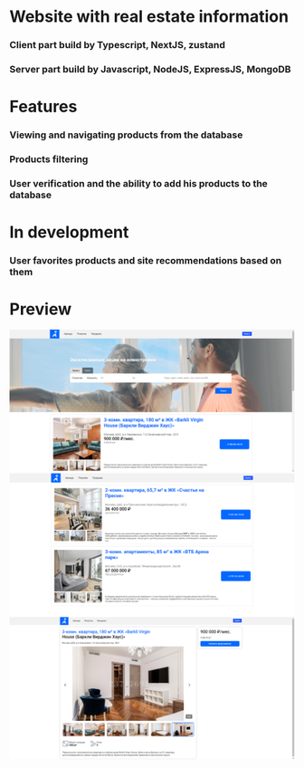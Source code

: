 # Website with real estate information
### Client part build by Typescript, NextJS, zustand 
### Server part build by Javascript, NodeJS, ExpressJS, MongoDB

# Features 
### Viewing and navigating products from the database
### Products filtering
### User verification and the ability to add his products to the database

# In development
### User favorites products and site recommendations based on them

# Preview
![Screenshot](https://github.com/demitrij-dev/cian-client-app/blob/554de9c1217e9ba4c3aa75f3a85f9939581ee157/public/%D0%A1%D0%BD%D0%B8%D0%BC%D0%BE%D0%BA%20%D1%8D%D0%BA%D1%80%D0%B0%D0%BD%D0%B0%20(791).png)
![Screenshot](https://github.com/demitrij-dev/cian-client-app/blob/554de9c1217e9ba4c3aa75f3a85f9939581ee157/public/%D0%A1%D0%BD%D0%B8%D0%BC%D0%BE%D0%BA%20%D1%8D%D0%BA%D1%80%D0%B0%D0%BD%D0%B0%20(792).png)
![Screenshot](https://github.com/demitrij-dev/cian-client-app/blob/ef75462e98a770559dcdb1477c0ad922e10150d0/public/%D0%A1%D0%BD%D0%B8%D0%BC%D0%BE%D0%BA%20%D1%8D%D0%BA%D1%80%D0%B0%D0%BD%D0%B0%20(793).png)
